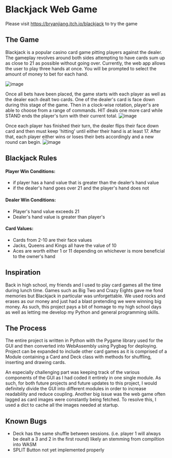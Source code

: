 # Blackjack Web Game
Please visit <https://bryanjiang.itch.io/blackjack> to try the game

## The Game
Blackjack is a popular casino card game pitting players against the dealer. The gameplay revolves around both sides attempting to have cards sum up as close to 21 as possible without going over. Currently, the web app allows the user to play three hands at once. You will be prompted to select the amount of money to bet for each hand. 


![image](https://github.com/BryanJ1ang/Python-Blackjack/assets/134325602/68ec5d57-f168-4a9a-bb8e-030bdbf30ea7)

Once all bets have been placed, the game starts with each player as well as the dealer each dealt two cards. One of the dealer's card is face down during this stage of the game. Then in a clock-wise rotation, player's are able to choose from a range of commands. HIT deals one more card while STAND ends the player's turn with their current total. 
![image](https://github.com/BryanJ1ang/Python-Blackjack/assets/134325602/7d97dec0-862d-45b6-8a59-e3c9c18522ab)



Once each player has finished their turn, the dealer flips their face down card and then must keep 'hitting' until either their hand is at least 17. After that, each player either wins or loses their bets accordingly and a new round can begin.
![image](https://github.com/BryanJ1ang/Python-Blackjack/assets/134325602/cf9f5968-a89f-4aec-9faa-979890b5594e)


## Blackjack Rules
#### Player Win Conditions: 
* if player has  a hand value that is greater than the dealer’s hand value
* if the dealer's hand goes over 21 and the player's hand does not

#### Dealer Win Conditions:
* Player's hand value exceeds 21
* Dealer's hand value is greater than player's

#### Card Values:
* Cards from 2-10 are their face values
* Jacks, Queens and Kings all have the value of 10
* Aces are worth either 1 or 11 depending on whichever is more beneficial to the owner's hand

## Inspiration
Back in high school, my friends and I used to play card games all the time during lunch time. Games such as Big Two and Crazy Eights gave me fond memories but Blackjack in particular was unforgettable.
We used rocks and erases as our money and just had a blast pretending we were winning big money. As such, this project pays a bit of homage to my high school days as well as letting me develop my Python and general programming skills.

## The Process
The entire project is written in Python with the Pygame library used for the GUI and then converted into WebAssembly using Pygbag for deploying. Project can be expanded to
include other card games as it is comprised of a Module containing a Card and Deck class with methods for shuffling, inserting and drawing cards.

An especially challenging part was keeping track of the various components of the GUI as I had coded it entirely in one single module. As such, for both future projects and future updates to this project, I would definitely divide the GUI into different modules in order to increase readability and reduce coupling. Another big issue was the web game often lagged as card images were constantly being fetched. To resolve this, I used a dict to cache all the images needed at startup.

## Known Bugs
* Deck has the same shuffle between sessions. (i.e. player 1 will always be dealt a 3 and 2 in the first round) likely an
  stemming from compiltion into WASM
* SPLIT Button not yet implemented properly

